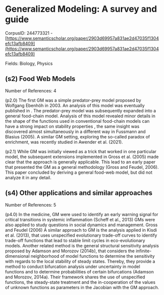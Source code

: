 # Generalized Modeling: A survey and guide

CorpusID: 244773321 - [https://www.semanticscholar.org/paper/2903d69957a831ae2d47035f1304efc13afb8409](https://www.semanticscholar.org/paper/2903d69957a831ae2d47035f1304efc13afb8409)

Fields: Biology, Physics

## (s2) Food Web Models
Number of References: 4

(p2.0) The first GM was a simple predator-prey model proposed by Wolfgang Ebenhöh in 2003. An analysis of this model was eventually published in . The predator-prey model was subsequently expanded into a general food-chain model. Analysis of this model revealed minor details in the shape of the functions used in conventional food-chain models can have a strong impact on stability properties , the same insight was discovered almost simultaneously in a different way in Fussmann and Blasius (2005). A similar GM setting, exploring the so-called paradox of enrichment, was recently studied in Awender et al. (2021).

(p2.1) While GM was initially viewed as a trick that worked in one particular model, the subsequent extensions implemented in Gross et al. (2005) made clear that the approach is generally applicable. This lead to an early paper that presented the GM as a general methodology (Gross and Feudel, 2006). This paper concluded by deriving a general food-web model, but did not analyze it in any detail.
## (s4) Other applications and similar approaches
Number of References: 5

(p4.0) In the medicine, GM were used to identify an early warning signal for critical transitions in systemic inflammation (Scheff et al., 2013) GMs were also applied to study questions in social dynamics and management. Gross and Feudel (2006)  A similar approach to GM is the analysis applied in Kisdi et al. (2013), that uses unspecified evolutionary trade-off curves to identify trade-off functions that lead to stable limit cycles in eco-evolutionary models. Another related method is the general structural sensitivity analysis proposed by Adamson and Morozov (2014b), that considers the infinite-dimensional neighborhood of model functions to determine the sensitivity with regards to the local stability of steady states. Thereby, they provide a method to conduct bifurcation analysis under uncertainty in model functions and to determine probabilities of certain bifurcations (Adamson and Morozov, 2014a). Their framework shares the use of unspecified functions, the steady-state treatment and the in-cooperation of the values of unknown functions as parameters in the Jacobian with the GM approach.
